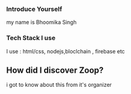 ### Introduce Yourself
my name is Bhoomika Singh
### Tech Stack I use
I use : html/css, nodejs,bloclchain , firebase etc 
## How did I discover Zoop?
i got to know about this from it's organizer
